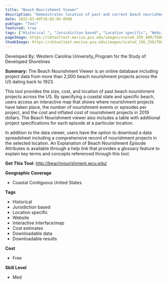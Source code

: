 ```yaml
---
title: "Beach Nourishment Viewer"
description: "Demonstrates location of past and current beach nourishment projects, number of nourishment episodes in one area, date of project completion, cost, and volume of the project."
date: 2022-03-09T16:02:05-0500
pubtype: "Tool"
featured: true
tags: ["Historical ", "Jursidiction based", "Location specific", "Website", "Interactive interface/map", "Cost estimates", "Downloadable data", "Downloadable results"]
pageImage: https://cbtooltest.marisa.psu.edu/images/scaled_250_400/TOOLID_60.0_ScreenCapture-1.png
thumbImage: https://cbtooltest.marisa.psu.edu/images/scaled_156_250/TOOLID_60.0_ScreenCapture-1.png
---
```

Developed By: Western Carolina University_Program for the Study of Developed Shorelines

**Summary:** The Beach Nourishment Viewer is an online database including project data from more than 2,000 beach nourishment projects across the US dating back to 1923.

This tool provides the size, cost, and location of past beach nourishment projects across the US. By specifying a coastal state and specific beach, users access an interactive map that shows where nourishment projects have taken place, the number of nourishment events or episodes per project, and the cost and inflated cost of nourishment projects in 2019 dollars. The Beach Nourishment viewer also includes a table with additional project specifications for each episode at a particular location. 

In addition to the data viewer, users have the option to download a data spreadsheet including a comprehensive record of nourishment projects in the selected location. An Explanation of Beach Nourishment Episode Attributes is available through a help link that provides a glossary feature to explain key terms and concepts referenced through this tool.

__**Get This Tool:**__ http://beachnourishment.wcu.edu/

__**Geographic Coverage**__
- Coastal Contiguous United States

__**Tags**__
-  Historical 
-  Jursidiction based
-  Location specific
-  Website
-  Interactive interface/map
-  Cost estimates
-  Downloadable data
-  Downloadable results

__**Cost**__
- Free

__**Skill Level**__
- Med
